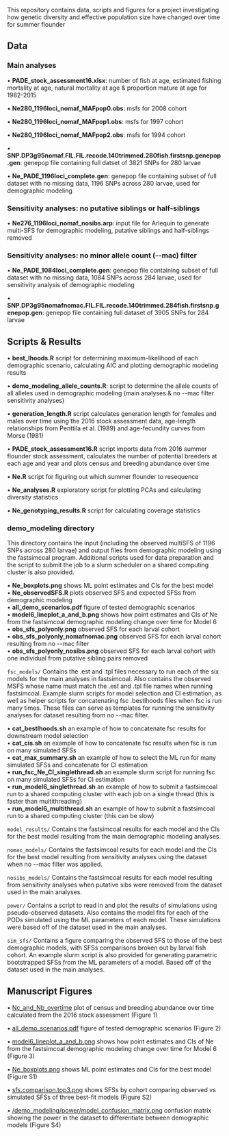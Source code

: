 This repository contains data, scripts and figures for a project investigating how genetic diversity and effective population size have changed over time for summer flounder

## Data

### Main analyses

• **PADE_stock_assessment16.xlsx**: number of fish at age, estimated fishing mortality at age, natural mortality at age & proportion mature at age for 1982-2015

• **Ne280_1196loci_nomaf_MAFpop0.obs**: msfs for 2008 cohort

• **Ne280_1196loci_nomaf_MAFpop1.obs**: msfs for 1997 cohort

• **Ne280_1196loci_nomaf_MAFpop2.obs**: msfs for 1994 cohort

• **SNP.DP3g95nomaf.FIL.FIL.recode.140trimmed.280fish.firstsnp.genepop.gen**: genepop file containing full datset of 3821 SNPs for 280 larvae

• **Ne_PADE_1196loci_complete.gen**: genepop file containing subset of full dataset with no missing data, 1196 SNPs across 280 larvae, used for demographic modeling

### Sensitivity analyses: no putative siblings or half-siblings

• **Ne276_1196loci_nomaf_nosibs.arp**: input file for Arlequin to generate multi-SFS for demographic modeling, putative siblings and half-siblings removed

### Sensitivity analyses: no minor allele count (--mac) filter

• **Ne_PADE_1084loci_complete.gen**: genepop file containing subset of full dataset with no missing data, 1084 SNPs across 284 larvae, used for sensitivity analysis of demographic modeling

• **SNP.DP3g95nomafnomac.FIL.FIL.recode.140trimmed.284fish.firstsnp.genepop.gen**: genepop file containing full dataset of 3905 SNPs for 284 larvae

## Scripts & Results

• **best_lhoods.R** script for determining maximum-likelihood of each demographic scenario, calculating AIC and plotting demographic modeling results

• **demo_modeling_allele_counts.R**: script to determine the allele counts of all alleles used in demographic modeling (main analyses & no --mac filter sensitivity analyses)

• **generation_length.R** script calculates generation length for females and males over time using the 2016 stock assessment data, age-length relationships from Penttila et al. (1989) and age-fecundity curves from Morse (1981)

• **PADE_stock_assessment16.R** script imports data from 2016 summer flounder stock assessment, calculates the number of potential breeders at each age and year and plots census and breeding abundance over time

• **Ne.R** script for figuring out which summer flounder to resequence

• **Ne_analyses.R** exploratory script for plotting PCAs and calculating diversity statistics

• **Ne_genotyping_results.R** script for calculating coverage statistics

### **demo_modeling** directory
This directory contains the input (including the observed multiSFS of 1196 SNPs across 280 larvae) and output files from demographic modeling using the fastsimcoal program. Additional scripts used for data preparation and the script to submit the job to a slurm scheduler on a shared computing cluster is also provided.

   • **Ne_boxplots.png** shows ML point estimates and CIs for the best model  
   • **Ne_observedSFS.R** plots observed SFS and expected SFSs from demographic modeling  
   • **all_demo_scenarios.pdf** figure of tested demographic scenarios  
   • **model6_lineplot_a_and_b.png** shows how point estimates and CIs of Ne from the fastsimcoal demographic modeling change over time for Model 6  
   • **obs_sfs_polyonly.png** observed SFS for each larval cohort  
   • **obs_sfs_polyonly_nomafnomac.png** observed SFS for each larval cohort resulting from no --mac filter    
   • **obs_sfs_polyonly_nosibs.png** observed SFS for each larval cohort with one individual from putative sibling pairs removed

``` fsc_models/ ```
Contains the .est and .tpl files necessary to run each of the six models for the main analyses in fastsimcoal. Also contains the observed MSFS whose name must match the .est and .tpl file names when running fastsimcoal. Example slurm scripts for model selection and CI estimation, as well as helper scripts for concatenating fsc .bestlhoods files when fsc is run many times. These files can serve as templates for running the sensitivity analyses for dataset resulting from no --mac filter.

   • **cat_bestlhoods.sh** an example of how to concatenate fsc results for downstream model selection   
   • **cat_cis.sh** an example of how to concatenate fsc results when fsc is run on many simulated SFSs  
   • **cat_max_summary.sh** an example of how to select the ML run for many simulated SFSs and concatenate for CI estimation  
   • **run_fsc_Ne_CI_singlethread.sh** an example slurm script for running fsc on many simulated SFSs for CI estimation    
   • **run_model6_singlethread.sh** an example of how to submit a fastsimcoal run to a shared computing cluster with each job on a single thread (this is faster than multithreading)  
   • **run_model6_multithread.sh** an example of how to submit a fastsimcoal run to a shared computing cluster (this can be slow) 

``` model_results/ ```
Contains the fastsimcoal results for each model and the CIs for the best model resulting from the main demographic modeling analyses.

``` nomac_models/ ```
Contains the fastsimcoal results for each model and the CIs for the best model resulting from sensitivity analyses using the dataset when no --mac filter was applied.

``` nosibs_models/ ```
Contains the fastsimcoal results for each model resulting from sensitivity analyses when putative sibs were removed from the dataset used in the main analyses.

``` power/ ```
Contains a script to read in and plot the results of simulations using pseudo-observed datasets. Also contains the model fits for each of the PODs simulated using the ML parameters of each model. These simulations were based off of the dataset used in the main analyses.

``` sim_sfs/ ```
Contains a figure comparing the observed SFS to those of the best demographic models, with SFSs comparisons broken out by larval fish cohort. An example slurm script is also provided for generating parametric bootstrapped SFSs from the ML parameters of a model. Based off of the dataset used in the main analyses.

## Manuscript Figures

• [Nc_and_Nb_overtime](https://github.com/pinskylab/NePADE/blob/master/Nc_and_Nb_overtime.png) plot of census and breeding abundance over time calculated from the 2016 stock assessment (Figure 1)

• [all_demo_scenarios.pdf](https://github.com/pinskylab/NePADE/blob/master/demo_modeling/all_demo_scenarios.pdf) figure of tested demographic scenarios (Figure 2)

• [model6_lineplot_a_and_b.png](https://github.com/pinskylab/NePADE/blob/master/demo_modeling/model6_lineplot_a_and_b.png) shows how point estimates and CIs of Ne from the fastsimcoal demographic modeling change over time for Model 6 (Figure 3)

• [Ne_boxplots.png](https://github.com/pinskylab/NePADE/blob/master/demo_modeling/Ne_boxplots.png) shows ML point estimates and CIs for the best model (Figure S1)

• [sfs.comparison.top3.png](https://github.com/pinskylab/NePADE/blob/master/demo_modeling/sim_sfs/sfs.comparison.top3.png) shows SFSs by cohort comparing observed vs simulated SFSs of three best-fit models (Figure S2)

• [/demo_modeling/power/model_confusion_matrix.png](https://github.com/pinskylab/NePADE/blob/master/demo_modeling/power/model_confusion_matrix.png) confusion matrix showing the power in the dataset to differentiate between demographic models (Figure S4)
